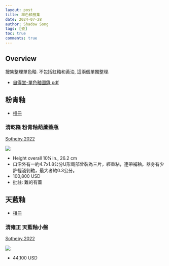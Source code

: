 ```yaml
---
layout: post
title: 單色釉搜集
date: 2024-07-28
author: Shadow Song
tags: [瓷]
toc: true
comments: true
---
```


## Overview

搜集整理單色釉. 不包括紅釉和黃油, 這兩個單獨整理. 

- [自得堂-單色釉圖錄 pdf](https://drive.google.com/file/d/1Shm6E6jpq4W2u6OC9LGrcoubASkbvQcW/view?usp=drive_link)

## 粉青釉

- [相冊](https://photos.app.goo.gl/qzzPzMejTGGy8BQP9)

### 清乾隆 粉青釉葫蘆蓋瓶

[Sotheby 2022](https://www.sothebys.com/en/buy/auction/2022/important-chinese-art-2/a-rare-celadon-glazed-double-gourd-vase-and-cover?locale=en)

![](https://lh3.googleusercontent.com/pw/AP1GczPuKQXmmUp4MiLECYSZTRMs-zWOvfrGvtY6XkN5RrL2PNAn80kka523zPRSX3fAbVttYGCch5P5dcr5jsL6Mg-nHwcuCnCoXUfvVs97IxwqMdiSI8NPuX8KTna9TdNI4CET6F5bT51EbjNRrib-5WF7AA=w1294-h1294-s-no-gm?authuser=0)

- Height overall 10¼ in., 26.2 cm
- 口沿外有一約4.7x1.8公分U形局部曾裂為三片，經重粘，連帶補釉。器身有少許輕淺剝釉，最大者約0.3公分。
- 100,800 USD
- 批註: 難的有蓋

## 天藍釉

- [相冊](https://photos.app.goo.gl/HpzQtwQzkmvqP6Cf6)

### 清雍正 天藍釉小盤

[Sotheby 2022](https://www.sothebys.com/en/buy/auction/2022/important-chinese-art-2/a-claire-du-lune-glazed-saucer-dish-mark-and?locale=en)

![](https://lh3.googleusercontent.com/pw/AP1GczNBIq5iN4BTvZAe-TztJAq13WljUScM3uesHwnP-XpVMbdlgyPrwjwxrgAcGYF6zuvWiSU5EM-1f8RP6x9OPi5Oa1lS_FkP-S1BRjV25q_s8HQILOlyVorgPuJBwTYuxrkz1jbJEus91wBvKMpZ8Hbb9g=w1294-h1294-s-no-gm?authuser=0)

- 44,100 USD